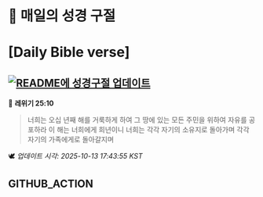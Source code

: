 # 🙏 매일의 성경 구절
# [Daily Bible verse]
## [![README에 성경구절 업데이트](https://github.com/DONGSUKA/first_test/actions/workflows/update-readme-bible.yml/badge.svg)](https://github.com/DONGSUKA/first_test/actions/workflows/update-readme-bible.yml)
<!-- START_BIBLE_VERSE -->
📖 **레위기 25:10**
> 너희는 오십 년째 해를 거룩하게 하여 그 땅에 있는 모든 주민을 위하여 자유를 공포하라 이 해는 너희에게 희년이니 너희는 각각 자기의 소유지로 돌아가며 각각 자기의 가족에게로 돌아갈지며

🕊️ _업데이트 시각: 2025-10-13 17:43:55 KST_
  <!-- END_BIBLE_VERSE -->
## GITHUB_ACTION

